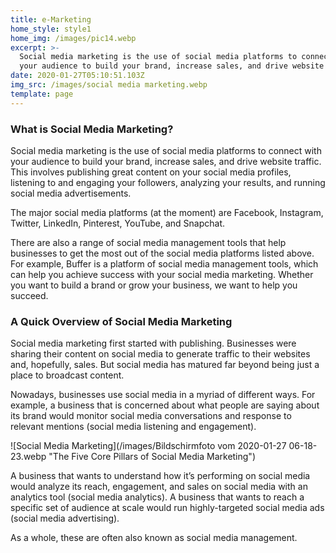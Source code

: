 ```yaml
---
title: e-Marketing
home_style: style1
home_img: /images/pic14.webp
excerpt: >-
  Social media marketing is the use of social media platforms to connect with
  your audience to build your brand, increase sales, and drive website traffic.
date: 2020-01-27T05:10:51.103Z
img_src: /images/social media marketing.webp
template: page
---
```

### What is Social Media Marketing?

Social media marketing is the use of social media platforms to connect with your audience to build your brand, increase sales, and drive website traffic. This involves publishing great content on your social media profiles, listening to and engaging your followers, analyzing your results, and running social media advertisements.

The major social media platforms (at the moment) are Facebook, Instagram, Twitter, LinkedIn, Pinterest, YouTube, and Snapchat.

There are also a range of social media management tools that help businesses to get the most out of the social media platforms listed above. For example, Buffer is a platform of social media management tools, which can help you achieve success with your social media marketing. Whether you want to build a brand or grow your business, we want to help you succeed.

### A Quick Overview of Social Media Marketing

Social media marketing first started with publishing. Businesses were sharing their content on social media to generate traffic to their websites and, hopefully, sales. But social media has matured far beyond being just a place to broadcast content.

Nowadays, businesses use social media in a myriad of different ways. For example, a business that is concerned about what people are saying about its brand would monitor social media conversations and response to relevant mentions (social media listening and engagement). 

![Social Media Marketing](/images/Bildschirmfoto vom 2020-01-27 06-18-23.webp "The Five Core Pillars of Social Media Marketing")

A business that wants to understand how it’s performing on social media would analyze its reach, engagement, and sales on social media with an analytics tool (social media analytics). A business that wants to reach a specific set of audience at scale would run highly-targeted social media ads (social media advertising).

As a whole, these are often also known as social media management.
